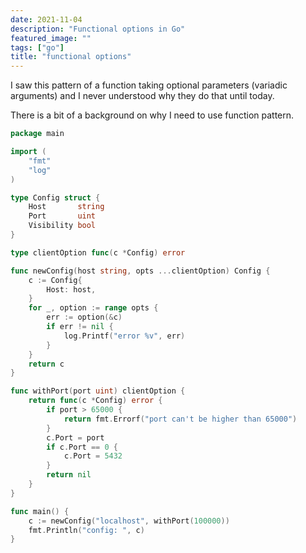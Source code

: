 ```yaml
---
date: 2021-11-04
description: "Functional options in Go"
featured_image: ""
tags: ["go"]
title: "functional options"
---
```


I saw this pattern of a function taking optional parameters (variadic arguments) and I never understood
why they do that until today.

There is a bit of a background on why I need to use function pattern.

```go
package main

import (
	"fmt"
	"log"
)

type Config struct {
	Host       string
	Port       uint
	Visibility bool
}

type clientOption func(c *Config) error

func newConfig(host string, opts ...clientOption) Config {
	c := Config{
		Host: host,
	}
	for _, option := range opts {
		err := option(&c)
		if err != nil {
			log.Printf("error %v", err)
		}
	}
	return c
}

func withPort(port uint) clientOption {
	return func(c *Config) error {
		if port > 65000 {
			return fmt.Errorf("port can't be higher than 65000")
		}
		c.Port = port
		if c.Port == 0 {
			c.Port = 5432
		}
		return nil
	}
}

func main() {
	c := newConfig("localhost", withPort(100000))
	fmt.Println("config: ", c)
}

```